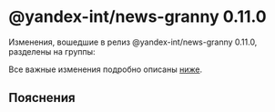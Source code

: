 # @yandex-int/news-granny 0.11.0

<!-- ЧЕЛОВЕЧЕСКОЕ ВСТУПЛЕНИЕ -->

Изменения, вошедшие в релиз @yandex-int/news-granny 0.11.0, разделены на группы:

Все важные изменения подробно описаны [ниже](#Пояснения).

## Пояснения


